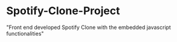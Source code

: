 # Spotify-Clone-Project
"Front end developed Spotify Clone with the embedded javascript functionalities"
